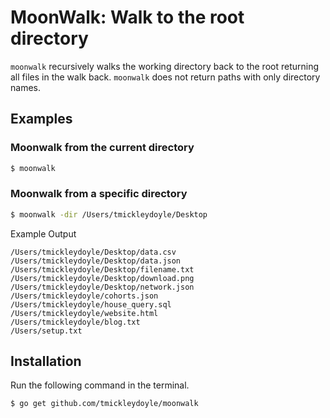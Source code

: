 # MoonWalk: Walk to the root directory

`moonwalk` recursively walks the working directory back to the root returning all files in the walk back. `moonwalk` does not return paths with only directory names.

## Examples

### Moonwalk from the current directory

```bash
$ moonwalk
```

### Moonwalk from a specific directory

```bash
$ moonwalk -dir /Users/tmickleydoyle/Desktop
```

Example Output

```text
/Users/tmickleydoyle/Desktop/data.csv
/Users/tmickleydoyle/Desktop/data.json
/Users/tmickleydoyle/Desktop/filename.txt
/Users/tmickleydoyle/Desktop/download.png
/Users/tmickleydoyle/Desktop/network.json
/Users/tmickleydoyle/cohorts.json
/Users/tmickleydoyle/house_query.sql
/Users/tmickleydoyle/website.html
/Users/tmickleydoyle/blog.txt
/Users/setup.txt
```

## Installation

Run the following command in the terminal.

```bash
$ go get github.com/tmickleydoyle/moonwalk
```
